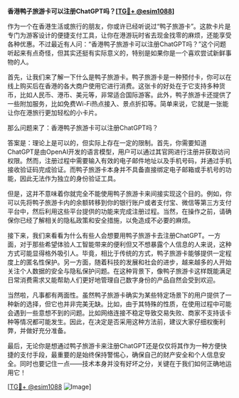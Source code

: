 **香港鸭子旅游卡可以注册ChatGPT吗？[[TG💪+ @esim1088](https://t.me/s/esim1088)]**

作为一个在香港生活或旅行的朋友，你或许已经听说过“鸭子旅游卡”。这款卡片是专门为游客设计的便捷支付工具，让你在港游玩时省去现金找零的麻烦，还能享受各种优惠。不过最近有人问：“香港鸭子旅游卡可以注册ChatGPT吗？”这个问题听起来有点奇怪，但其实还挺有实际意义的，特别是如果你是一个喜欢尝试新鲜事物的人。

首先，让我们来了解一下什么是鸭子旅游卡。鸭子旅游卡是一种预付卡，你可以在线上购买后在香港的各大商户使用它进行消费。这张卡的好处在于它支持多种货币，比如人民币、港币、美元等，非常适合国际游客。此外，鸭子旅游卡还提供了一些附加服务，比如免费Wi-Fi热点接入、景点折扣等。简单来说，它就是一张能让你在港旅行更加轻松的小卡片。

那么问题来了：香港鸭子旅游卡可以注册ChatGPT吗？

答案是：理论上是可以的，但实际上存在一定的限制。首先，你需要知道ChatGPT是由OpenAI开发的语言模型，用户可以通过其官网进行注册并获取访问权限。然而，注册过程中需要输入有效的电子邮件地址以及手机号码，并通过手机接收验证码完成验证。而鸭子旅游卡本身并不具备直接绑定电子邮箱或手机号的功能，因此无法作为独立的身份验证工具。

但是，这并不意味着你就完全不能使用鸭子旅游卡来间接实现这个目的。例如，你可以先将鸭子旅游卡内的余额转移到你的银行账户或者支付宝、微信等第三方支付平台中，然后利用这些平台提供的功能来完成注册过程。当然，在操作之前，请确保你已经了解相关的隐私政策和安全措施，以免造成不必要的麻烦。

接下来，我们来看看为什么有些人会想要用鸭子旅游卡去注册ChatGPT。一方面，对于那些希望体验人工智能带来的便利但又不想暴露个人信息的人来说，这种方式可能显得格外吸引人。毕竟，相比于传统的方式，鸭子旅游卡能够提供一定程度上的匿名性保护。另一方面，随着科技的发展和社会的进步，越来越多的人开始关注个人数据的安全与隐私保护问题。在这种背景下，像鸭子旅游卡这样既能满足日常消费需求又能帮助人们更好地管理自己数字身份的产品自然会受到欢迎。

当然啦，凡事都有两面性。虽然鸭子旅游卡确实为某些特定场景下的用户提供了一种新的选择，但它也并非完美无缺。比如，由于其特殊的性质，在使用过程中可能会遇到一些意想不到的问题。比如网络连接不稳定导致交易失败、商家不支持该卡种等情况都可能发生。因此，在决定是否采用这种方法前，建议大家仔细权衡利弊，并做好充分准备。

最后，无论你是想通过鸭子旅游卡来注册ChatGPT还是仅仅将其作为一种方便快捷的支付手段，最重要的是始终保持警惕心，确保自己的财产安全和个人信息安全。同时也要记住一点——技术本身并没有好坏之分，关键在于我们如何正确地运用它！

[[TG💪+ @esim1088](https://t.me/s/esim1088) ![Image](https://i.postimg.cc/4NQfJmqS/Snipaste-2025-05-13-00-14-12.png)]